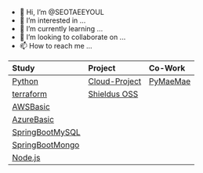 - 👋 Hi, I’m @SEOTAEEYOUL
- 👀 I’m interested in ...
- 🌱 I’m currently learning ...
- 💞️ I’m looking to collaborate on ...
- 📫 How to reach me ...

<!---
SEOTAEEYOUL/SEOTAEEYOUL is a ✨ special ✨ repository because its `README.md` (this file) appears on your GitHub profile.
You can click the Preview link to take a look at your changes.
--->
| Study | Project | Co-Work |  
|:---|:---|:---|  
| [Python](https://github.com/SEOTAEEYOUL/python) | [Cloud-Project](https://github.com/SEOTAEEYOUL/Cloud-Project) | [PyMaeMae](https://github.com/JINYONG-LEE/PyMaeMae) |     
|[terraform](https://github.com/SEOTAEEYOUL/terraform) | [Shieldus OSS](https://github.com/SEOTAEEYOUL/Project-S) | |   
| [AWSBasic](https://github.com/SEOTAEEYOUL/AWSBasic)  | | | 
| [AzureBasic](https://github.com/SEOTAEEYOUL/AzureBasic) | | |  
| [SpringBootMySQL](https://github.com/SEOTAEEYOUL/SpringBootMySQL) | | |  
| [SpringBootMongo](https://github.com/SEOTAEEYOUL/SpringBootMongo) | | |  
| [Node.js](https://github.com/SEOTAEEYOUL/nodejs) | | |  
